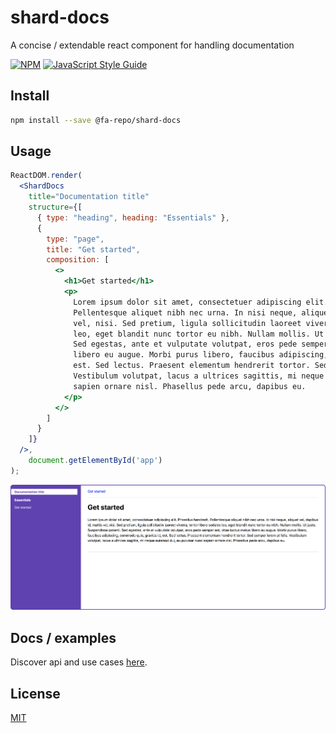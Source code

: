 # shard-docs

A concise / extendable react component for handling documentation

[![NPM](https://img.shields.io/npm/v/shard-docs.svg)](https://www.npmjs.com/package/shard-docs) [![JavaScript Style Guide](https://img.shields.io/badge/code_style-standard-brightgreen.svg)](https://standardjs.com)

## Install
```bash
npm install --save @fa-repo/shard-docs
```

## Usage
```jsx
ReactDOM.render(
  <ShardDocs
    title="Documentation title"
    structure={[
      { type: "heading", heading: "Essentials" },
      {
        type: "page",
        title: "Get started",
        composition: [
          <>
            <h1>Get started</h1>
            <p>
              Lorem ipsum dolor sit amet, consectetuer adipiscing elit. Phasellus hendrerit.
              Pellentesque aliquet nibh nec urna. In nisi neque, aliquet vel, dapibus id, mattis
              vel, nisi. Sed pretium, ligula sollicitudin laoreet viverra, tortor libero sodales
              leo, eget blandit nunc tortor eu nibh. Nullam mollis. Ut justo. Suspendisse potenti.
              Sed egestas, ante et vulputate volutpat, eros pede semper est, vitae luctus metus
              libero eu augue. Morbi purus libero, faucibus adipiscing, commodo quis, gravida id,
              est. Sed lectus. Praesent elementum hendrerit tortor. Sed semper lorem at felis.
              Vestibulum volutpat, lacus a ultrices sagittis, mi neque euismod dui, eu pulvinar nunc
              sapien ornare nisl. Phasellus pede arcu, dapibus eu.
            </p>
          </>
        ]
      }
    ]}
  />,
    document.getElementById('app')
);
```

![Usage example](./example.png "Usage example")

## Docs / examples
Discover api and use cases [here](https://fa-repo.github.io/shard-docs/#/docs).

## License
[MIT](https://choosealicense.com/licenses/mit/)